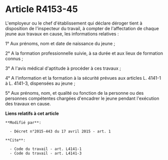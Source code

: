 # Article R4153-45

L'employeur ou le chef d'établissement qui déclare déroger tient à disposition de l'inspecteur du travail, à compter de
l'affectation de chaque jeune aux travaux en cause, les informations relatives : 

1° Aux prénoms, nom et date de naissance du jeune ; 

2° A la formation professionnelle suivie, à sa durée et aux lieux de formation connus ; 

3° A l'avis médical d'aptitude à procéder à ces travaux ; 

4° A l'information et la formation à la sécurité prévues aux articles L. 4141-1 à L. 4141-3, dispensées au jeune ; 

5° Aux prénoms, nom, et qualité ou fonction de la personne ou des personnes compétentes chargées d'encadrer le jeune pendant
l'exécution des travaux en cause.

**Liens relatifs à cet article**

	**Modifié par**:

	  - Décret n°2015-443 du 17 avril 2015 - art. 1

	**Cite**:

	  - Code du travail - art. L4141-1
	  - Code du travail - art. L4141-3
